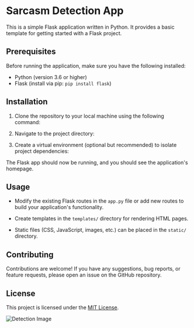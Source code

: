 
# Sarcasm Detection  App

This is a simple Flask application written in Python. It provides a basic template for getting started with a Flask project.

## Prerequisites

Before running the application, make sure you have the following installed:

- Python (version 3.6 or higher)
- Flask (install via pip: `pip install flask`)

## Installation

1. Clone the repository to your local machine using the following command:


2. Navigate to the project directory:


3. Create a virtual environment (optional but recommended) to isolate project dependencies:


The Flask app should now be running, and you should see the application's homepage.

## Usage

- Modify the existing Flask routes in the `app.py` file or add new routes to build your application's functionality.

- Create templates in the `templates/` directory for rendering HTML pages.

- Static files (CSS, JavaScript, images, etc.) can be placed in the `static/` directory.

## Contributing

Contributions are welcome! If you have any suggestions, bug reports, or feature requests, please open an issue on the GitHub repository.

## License

This project is licensed under the [MIT License](LICENSE).


![Detection Image](path/to/image.png)

